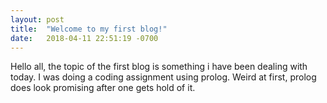 ```yaml
---
layout: post
title:  "Welcome to my first blog!"
date:   2018-04-11 22:51:19 -0700
---
```

Hello all, the topic of the first blog is something i have been dealing with today. I was doing a coding assignment using prolog. Weird at first, prolog does look promising after one gets hold of it. 
